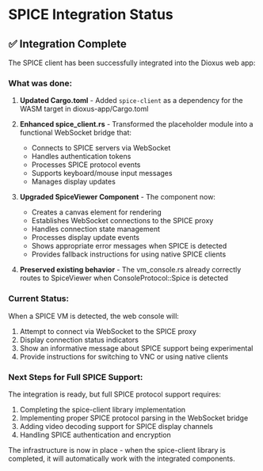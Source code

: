 # SPICE Integration Status

## ✅ Integration Complete

The SPICE client has been successfully integrated into the Dioxus web app:

### What was done:

1. **Updated Cargo.toml** - Added `spice-client` as a dependency for the WASM target in dioxus-app/Cargo.toml

2. **Enhanced spice_client.rs** - Transformed the placeholder module into a functional WebSocket bridge that:
   - Connects to SPICE servers via WebSocket
   - Handles authentication tokens
   - Processes SPICE protocol events
   - Supports keyboard/mouse input messages
   - Manages display updates

3. **Upgraded SpiceViewer Component** - The component now:
   - Creates a canvas element for rendering
   - Establishes WebSocket connections to the SPICE proxy
   - Handles connection state management
   - Processes display update events
   - Shows appropriate error messages when SPICE is detected
   - Provides fallback instructions for using native SPICE clients

4. **Preserved existing behavior** - The vm_console.rs already correctly routes to SpiceViewer when ConsoleProtocol::Spice is detected

### Current Status:

When a SPICE VM is detected, the web console will:
1. Attempt to connect via WebSocket to the SPICE proxy
2. Display connection status indicators
3. Show an informative message about SPICE support being experimental
4. Provide instructions for switching to VNC or using native clients

### Next Steps for Full SPICE Support:

The integration is ready, but full SPICE protocol support requires:
1. Completing the spice-client library implementation
2. Implementing proper SPICE protocol parsing in the WebSocket bridge
3. Adding video decoding support for SPICE display channels
4. Handling SPICE authentication and encryption

The infrastructure is now in place - when the spice-client library is completed, it will automatically work with the integrated components.